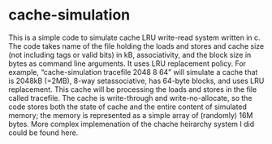 # cache-simulation
This is a simple code to simulate cache LRU write-read system written in c. The code takes name of the
file holding the loads and stores and cache size (not including tags or valid bits) in kB, associativity, and the
block size in bytes as command line arguments. It uses LRU replacement policy. For example,
“cache-simulation tracefile 2048 8 64” will simulate a cache that is 2048kB (=2MB), 8-way setassociative, has 64-byte blocks, and uses LRU replacement. This cache will be processing the loads and stores in the file called tracefile. The cache is write-through and write-no-allocate, so the code stores both the state of cache and the entire content of simulated memory; the memory is represented as a simple array of (randomly) 16M bytes. More complex implemenation of the chache heirarchy system I did could be found here. 
